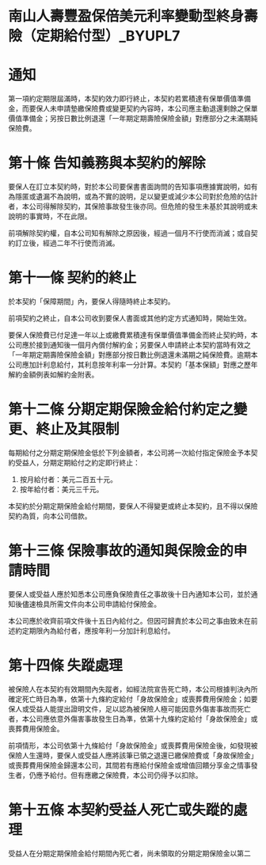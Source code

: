 # 南山人壽豐盈保倍美元利率變動型終身壽險（定期給付型）_BYUPL7

# 通知

第一項約定期限屆滿時，本契約效力即行終止，本契約若累積達有保單價值準備金，而要保人未申請墊繳保險費或變更契約內容時，本公司應主動退還剩餘之保單價值準備金；另按日數比例退還「一年期定期壽險保險金額」對應部分之未滿期純保險費。

# 第十條 告知義務與本契約的解除

要保人在訂立本契約時，對於本公司要保書書面詢問的告知事項應據實說明，如有為隱匿或遺漏不為說明，或為不實的說明，足以變更或減少本公司對於危險的估計者，本公司得解除契約，其保險事故發生後亦同。但危險的發生未基於其說明或未說明的事實時，不在此限。

前項解除契約權，自本公司知有解除之原因後，經過一個月不行使而消滅；或自契約訂立後，經過二年不行使而消滅。

# 第十一條 契約的終止

於本契約「保障期間」內，要保人得隨時終止本契約。

前項契約之終止，自本公司收到要保人書面或其他約定方式通知時，開始生效。

要保人保險費已付足達一年以上或繳費累積達有保單價值準備金而終止契約時，本公司應於接到通知後一個月內償付解約金；另要保人申請終止本契約當時有效之「一年期定期壽險保險金額」對應部分按日數比例退還未滿期之純保險費。逾期本公司應加計利息給付，其利息按年利率一分計算。本契約「基本保額」對應之歷年解約金額例表如解約金附表。

# 第十二條 分期定期保險金給付約定之變更、終止及其限制

每期給付之分期定期保險金低於下列金額者，本公司將一次給付指定保險金予本契約受益人，分期定期給付之約定即行終止：

1. 按月給付者：美元二百五十元。
2. 按年給付者：美元三千元。

本契約於分期定期保險金給付期間，要保人不得變更或終止本契約，且不得以保險契約為質，向本公司借款。

# 第十三條 保險事故的通知與保險金的申請時間

要保人或受益人應於知悉本公司應負保險責任之事故後十日內通知本公司，並於通知後儘速檢具所需文件向本公司申請給付保險金。

本公司應於收齊前項文件後十五日內給付之。但因可歸責於本公司之事由致未在前述約定期限內為給付者，應按年利一分加計利息給付。

# 第十四條 失蹤處理

被保險人在本契約有效期間內失蹤者，如經法院宣告死亡時，本公司根據判決內所確定死亡時日為準，依第十九條約定給付「身故保險金」或喪葬費用保險金；如要保人或受益人能提出證明文件，足以認為被保險人極可能因意外傷害事故而死亡者，本公司應依意外傷害事故發生日為準，依第十九條約定給付「身故保險金」或喪葬費用保險金。

前項情形，本公司依第十九條給付「身故保險金」或喪葬費用保險金後，如發現被保險人生還時，要保人或受益人應將該筆已領之退還已繳保險費或「身故保險金」或喪葬費用保險金歸還本公司，其間若有應給付保險金或增值回饋分享金之情事發生者，仍應予給付。但有應繳之保險費，本公司仍得予以扣除。

# 第十五條 本契約受益人死亡或失蹤的處理

受益人在分期定期保險金給付期間內死亡者，尚未領取的分期定期保險金以第二